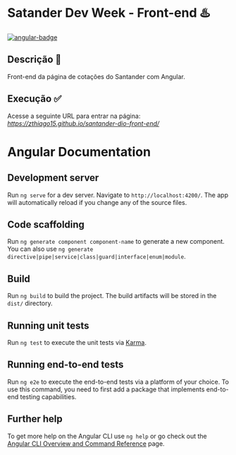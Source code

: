 #  Satander Dev Week - Front-end ♨️
[![angular-badge][angular-img]][angular]

[angular-img]: https://img.shields.io/badge/Angular-v.12.0.2-red
[angular]: https://angular.io/

## Descrição 📌
Front-end da página de cotações do Santander com Angular.

## Execução ✅
Acesse a seguinte URL para entrar na página: *https://zthiago15.github.io/santander-dio-front-end/*


# Angular Documentation

## Development server

Run `ng serve` for a dev server. Navigate to `http://localhost:4200/`. The app will automatically reload if you change any of the source files.

## Code scaffolding

Run `ng generate component component-name` to generate a new component. You can also use `ng generate directive|pipe|service|class|guard|interface|enum|module`.

## Build

Run `ng build` to build the project. The build artifacts will be stored in the `dist/` directory.

## Running unit tests

Run `ng test` to execute the unit tests via [Karma](https://karma-runner.github.io).

## Running end-to-end tests

Run `ng e2e` to execute the end-to-end tests via a platform of your choice. To use this command, you need to first add a package that implements end-to-end testing capabilities.

## Further help

To get more help on the Angular CLI use `ng help` or go check out the [Angular CLI Overview and Command Reference](https://angular.io/cli) page.
